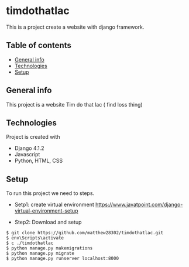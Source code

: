 # timdothatlac
This is a project create a website with django framework.
## Table of contents

* [General info](#General-info)
* [Technologies](#technologies)
* [Setup](#setup)

## General info
This project is a website Tim do that lac ( find loss thing)

## Technologies
Project is created with
* Django 4.1.2
* Javascript
* Python, HTML, CSS

## Setup
To run this project we need to steps.

* Setp1: create virtual environment
https://www.javatpoint.com/django-virtual-environment-setup

* Step2: Download and setup
```
$ git clone https://github.com/matthew28302/timdothatlac.git 
$ env\Scripts\activate
$ c ./timdothatlac
$ python manage.py makemigrations
$ python manage.py migrate
$ python manage.py runserver localhost:8000
```
